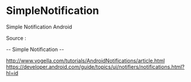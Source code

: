 # SimpleNotification

Simple Notification Android

Source :

-- Simple Notification --

http://www.vogella.com/tutorials/AndroidNotifications/article.html
https://developer.android.com/guide/topics/ui/notifiers/notifications.html?hl=id

